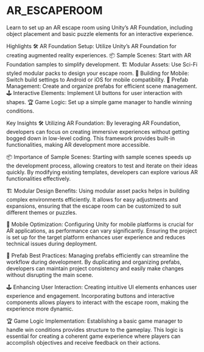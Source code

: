 # AR_ESCAPEROOM
Learn to set up an AR escape room using Unity’s AR Foundation, including object placement and basic puzzle elements for an interactive experience.

Highlights
🛠️ AR Foundation Setup: Utilize Unity’s AR Foundation for creating augmented reality experiences.
📦 Sample Scenes: Start with AR Foundation samples to simplify development.
🏗️ Modular Assets: Use Sci-Fi styled modular packs to design your escape room.
📱 Building for Mobile: Switch build settings to Android or iOS for mobile compatibility.
🔄 Prefab Management: Create and organize prefabs for efficient scene management.
🕹️ Interactive Elements: Implement UI buttons for user interaction with shapes.
🏆 Game Logic: Set up a simple game manager to handle winning conditions.

Key Insights
🛠️ Utilizing AR Foundation: By leveraging AR Foundation, developers can focus on creating immersive experiences without getting bogged down in low-level coding. This framework provides built-in functionalities, making AR development more accessible.

📦 Importance of Sample Scenes: Starting with sample scenes speeds up the development process, allowing creators to test and iterate on their ideas quickly. By modifying existing templates, developers can explore various AR functionalities effectively.

🏗️ Modular Design Benefits: Using modular asset packs helps in building complex environments efficiently. It allows for easy adjustments and expansions, ensuring that the escape room can be customized to suit different themes or puzzles.

📱 Mobile Optimization: Configuring Unity for mobile platforms is crucial for AR applications, as performance can vary significantly. Ensuring the project is set up for the target platform enhances user experience and reduces technical issues during deployment.

🔄 Prefab Best Practices: Managing prefabs efficiently can streamline the workflow during development. By duplicating and organizing prefabs, developers can maintain project consistency and easily make changes without disrupting the main scene.

🕹️ Enhancing User Interaction: Creating intuitive UI elements enhances user experience and engagement. Incorporating buttons and interactive components allows players to interact with the escape room, making the experience more dynamic.

🏆 Game Logic Implementation: Establishing a basic game manager to handle win conditions provides structure to the gameplay. This logic is essential for creating a coherent game experience where players can accomplish objectives and receive feedback on their actions.
